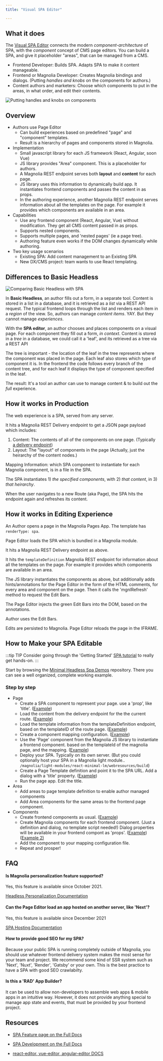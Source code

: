 ```yaml
---
title: "Visual SPA Editor"

---
```



## What it does

The [Visual SPA Editor](https://www.magnolia-cms.com/product/single-page-apps-editing.html) connects the modern _component-architecture_ of SPA, with the _component_ concept of CMS page editors. You can build a SPA, and give it placeholder "areas", that can be managed from a CMS.

*   Frontend Developer: Builds SPA. Adapts SPA to make it content manageable.
*   Frontend or Magnolia Developer: Creates Magnolia bindings and dialogs. (Putting _handles and knobs_ on the components for authors.)
*   Content authors and marketers: Choose which components to put in the areas, in what order, and edit their contents.

![Putting handles and knobs on components](/assets/illustrations/SPA-block-1024x512.png)

## Overview


*   Authors use Page Editor
    *   Can build experiences based on predefined "page" and "component" templates.
    *   Result is a hierarchy of pages and components stored in Magnolia.
*   Implementation
    *   Small javascript library for each JS framework (React, Angular, soon Vue)
    *   JS library provides "Area" component. This is a placeholder for authors.
    *   A Magnolia REST endpoint serves both **layout** and **content** for each page.
    *   JS library uses this information to dynamically build app. It instantiates frontend components and passes the content in as props.
    *   In the authoring experience, another Magnolia REST endpoint serves information about all the templates on the page. For example it provides which components are available in an area.
*   Capabilities
    *   Use any frontend component (React, Angular, Vue) without modification. They get all CMS content passed in as props.
    *   Supports nested components.
    *   Supports multiple pages, and 'nested pages' (ie a page tree).
    *   Authoring feature even works if the DOM changes dynamically while authoring.
*   Two key usage scenarios
    *   Existing SPA: Add content management to an Existing SPA
    *   New DX/CMS project: team wants to use React templating.

## Differences to Basic Headless

![Comparing Basic Headless with SPA](/assets/illustrations/basic-headless-vs-next-level-1280.jpg)

In __Basic Headless__, an author fills out a form, in a separate tool.
Content is stored in a list in a database, and it is retrieved as a _list_ via a REST API request. The typical frontend loops through the list and renders each item in a _region_ of the view.
So, authors can manage _content items_. YAY.  But they cannot manage _experiences_.

With the __SPA editor__, an author chooses and places components on a visual page. For each component they fill out a form, _in context_.
Content is stored in a _tree_ in a database, we could call it a 'leaf', and its retrieved as a tree via a REST API

The tree is important - the location of the leaf in the tree represents where the component was placed in the page. Each leaf also stores which type of component it is. In the frontend the code follows every branch of the content tree, and for each leaf it displays the type of component specified in the leaf.

The result: It's a tool an author can use to manage content & to build out the _full_ experience. 




## How it works in Production

The web experience is a SPA, served from any server. 

It hits a Magnolia REST Delivery endpoint to get a JSON page payload which includes:



1. Content: The contents of all of the components on one page. (Typically[ a delivery endpoint](https://demopublic.magnolia-cms.com/.rest/delivery/pagesWithComponents/v1/about/))
2. Layout: The "layout" of components in the page (Actually, just the heirarchy of the content nodes.)

Mapping Information: which SPA component to instantiate for each Magnolia component, is in a file in the SPA.

The SPA instantiates 1) _the specified components_, with 2) _that content_, in 3) _that heirarchy_.

When the user navigates to a new Route (aka Page), the SPA hits the endpoint again and refreshes its content.


## How it works in Editing Experience

An Author opens a page in the Magnolia Pages App. The template has `renderType: spa`.

Page Editor loads the SPA which is bundled in a Magnolia module.

It hits a Magnolia REST Delivery endpoint as above.

It hits the `templateDefinition` Magnolia REST endpoint for information about all the templates on the page. For example it provides which components are available in an area.

The JS library instantiates the components as above, but additionally adds hints/annotations for the Page Editor in the form of the HTML comments, for every area and component on the page. Then it calls the 'mgnlRefresh' method to request the Edit Bars.

The Page Editor injects the green Edit Bars into the DOM, based on the annotations.

Author uses the Edit Bars. 

Edits are persisted to Magnolia. Page Editor reloads the page in the IFRAME.


## How to Make your SPA Editable

:::tip TIP
Consider going through the 'Getting Started' [SPA tutorial](getting-started/hello-spa) to really get hands-on.
:::

Start by browsing the [Minimal Headless Spa Demos](https://git.magnolia-cms.com/projects/DEMOS/repos/minimal-headless-spa-demos/browse) repository. There you can see a well organized, complete working example.


### Step by step



*   Page
    *   Create a SPA component to represent your page. use a 'prop', like 'title'. ([Example](https://git.magnolia-cms.com/projects/DEMOS/repos/minimal-headless-spa-demos/browse/spa/react-minimal/src/pages/Basic.js))
    *   Load the content from the delivery endpoint for the the current route. ([Example](https://git.magnolia-cms.com/projects/DEMOS/repos/minimal-headless-spa-demos/browse/spa/react-minimal/src/helpers/PageLoader.js))
    *   Load the template information from the templateDefinition endpoint, based on the templateID of the route page. ([Example](https://git.magnolia-cms.com/projects/DEMOS/repos/minimal-headless-spa-demos/browse/spa/react-minimal/src/helpers/PageLoader.js))
    *   Create a component mapping configuration. ([Example](https://git.magnolia-cms.com/projects/DEMOS/repos/minimal-headless-spa-demos/browse/spa/react-minimal/src/magnolia.config.js))
    *   Use the 'Page' component from the Magnolia JS library to instantiate a frontend component.  based on the templateId of the magnolia page, and the mapping. ([Example](https://git.magnolia-cms.com/projects/DEMOS/repos/minimal-headless-spa-demos/browse/spa/react-minimal/src/helpers/PageLoader.js))
    *   Deploy your SPA. Typically on its own server. (But you could optionally host your SPA in a Magnolia light module.. `/magnolia/light-modules/react-minimal-lm/webresources/build`)
    *   Create a Page Template definition and point it to the SPA URL. Add a dialog with a 'title' property. ([Example](https://git.magnolia-cms.com/projects/DEMOS/repos/minimal-headless-spa-demos/browse/magnolia/light-modules/react-minimal-lm/templates/pages/basic.yaml))
    *   Run the page app. Edit the title.
*   Area
    *   Add areas to page template definition to enable author managed components
    *   Add Area components for the same areas to the frontend page component. 
*   Components
    *   Create frontend components as usual. ([Example](https://git.magnolia-cms.com/projects/DEMOS/repos/minimal-headless-spa-demos/browse/magnolia/light-modules/spa-lm/dialogs/components/headline.yaml))
    *   Create Magnolia components for each frontend component. (Just a definition and dialog, no template script needed!) Dialog properties will be available in your frontend compont as 'props'. ([Example]( https://git.magnolia-cms.com/projects/DEMOS/repos/minimal-headless-spa-demos/browse/magnolia/light-modules/spa-lm/templates/components/headline.yaml)) ([Example 2)](https://git.magnolia-cms.com/projects/DEMOS/repos/minimal-headless-spa-demos/browse/magnolia/light-modules/spa-lm/dialogs/components/headline.yaml)
    *   Add the component to your mapping configuration file.
    *   Repeat and prosper!

## FAQ

#### Is Magnolia personalization feature supported?
Yes, this feature is available since October 2021.

[Headless Personalization Documentation](https://docs.magnolia-cms.com/product-docs/6.2/Developing/SPA-development-and-Magnolia/Personalization-of-headless-SPA-projects.html)

#### Can the Page Editor load an app hosted on another server, like 'Next'?
Yes, this feature is available since December 2021

[SPA Hosting Documentation](https://docs.magnolia-cms.com/product-docs/6.2/Developing/SPA-development-and-Magnolia/SPA-hosting.html)

#### How to provide good SEO for my SPA?
Because your public SPA is running completely outside of Magnolia, you should use whatever frontend delivery system makes the most sense for your team and project. We recommend some kind of SSR system such as 'Next', 'Nuxt', 'Render', 'Gatsby' or your own. This is the best practice to have a SPA with good SEO crawlabilty.

#### Is this a 'RAD' App Builder?
It can be used to allow non-developers to assemble web apps & mobile apps in an intuitive way. 
However, it does not provide anything special to manage app state and events, that must be provided by your frontend project.



## Resources 

* [SPA Feature page on the Full Docs](https://documentation.magnolia-cms.com/display/DOCS62/Single-page+applications)

* [SPA Development on the Full Docs](https://documentation.magnolia-cms.com/display/DOCS62/SPA+development+and+Magnolia)

* [react-editor, vue-editor, angular-editor DOCS](https://docs.magnolia-cms.com/product-docs/6.2/Developing/SPA-development-and-Magnolia/Magnolia-front-end-helpers-for-SPA.html)
